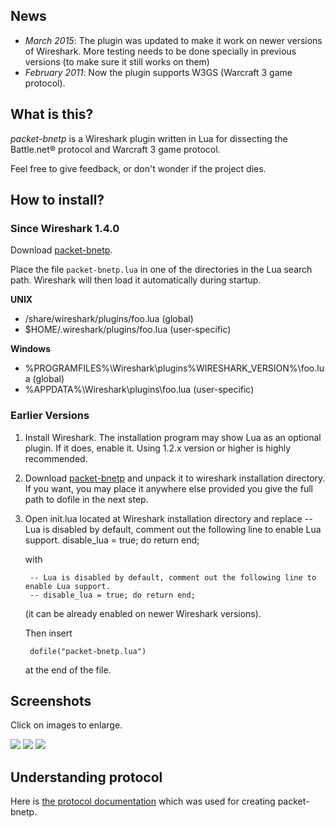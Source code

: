 ## News

* _March 2015_: The plugin was updated to make it work on newer versions of Wireshark. More testing needs to be done specially in previous versions (to make sure it still works on them)
* _February 2011_: Now the plugin supports W3GS (Warcraft 3 game protocol).

## What is this?

_packet-bnetp_ is a Wireshark plugin written in Lua for dissecting the Battle.net® protocol and Warcraft 3 game protocol.

Feel free to give feedback, or don't wonder if the project dies.

## How to install?

### Since Wireshark 1.4.0

Download [packet-bnetp](https://github.com/diegonc/packet-bnetp/releases).

Place the file `packet-bnetp.lua` in one of the directories in the Lua search path. Wireshark will then load it automatically during startup.

**UNIX**

  * /share/wireshark/plugins/foo.lua (global)
  * $HOME/.wireshark/plugins/foo.lua (user-specific)

**Windows**

  * %PROGRAMFILES%\Wireshark\plugins\%WIRESHARK\_VERSION%\foo.lua (global)
  * %APPDATA%\Wireshark\plugins\foo.lua (user-specific)

### Earlier Versions

1. Install Wireshark. The installation program may show Lua as an optional plugin. If it does, enable it. Using 1.2.x version or higher is highly recommended.
1. Download [packet-bnetp](https://github.com/diegonc/packet-bnetp/releases) and unpack it to wireshark installation directory. If you want, you may place it anywhere else provided you give the full path to dofile in the next step.
1. Open init.lua located at Wireshark installation directory and replace
        -- Lua is disabled by default, comment out the following line to enable Lua support.
        disable_lua = true; do return end;
    
    with
    
        -- Lua is disabled by default, comment out the following line to enable Lua support.
        -- disable_lua = true; do return end;
    
    (it can be already enabled on newer Wireshark versions).
    
    Then insert
    
        dofile("packet-bnetp.lua")
    
    at the end of the file.

## Screenshots
Click on images to enlarge.

[![](https://github.com/diegonc/packet-bnetp/blob/master/screenshots/thumbs/bnetp_0x0f_channel_flags.jpg)](https://github.com/diegonc/packet-bnetp/blob/master/screenshots/bnetp_0x0f_channel_flags.png)
[![](https://github.com/diegonc/packet-bnetp/blob/master/screenshots/thumbs/bnetp_0x0f_user_flags.jpg)](https://github.com/diegonc/packet-bnetp/blob/master/screenshots/bnetp_0x0f_user_flags.png)
[![](https://github.com/diegonc/packet-bnetp/blob/master/screenshots/thumbs/bnetp_0x50.jpg)](https://github.com/diegonc/packet-bnetp/blob/master/screenshots/bnetp_0x50.png)

## Understanding protocol
Here is [the protocol documentation](http://bnetdocs.org/) which was used for creating packet-bnetp.
